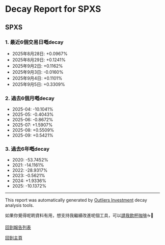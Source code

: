 # Decay Report for SPXS

## SPXS

### 1. 最近6個交易日嘅decay

- 2025年8月28日: +0.0967%
- 2025年8月29日: +0.1241%
- 2025年9月2日: +0.1162%
- 2025年9月3日: -0.0160%
- 2025年9月4日: +0.1101%
- 2025年9月5日: +0.3309%

### 2. 過去6個月嘅decay

- 2025-04: -10.1041%
- 2025-05: -0.4043%
- 2025-06: -0.8672%
- 2025-07: +1.5907%
- 2025-08: +0.5509%
- 2025-09: +0.5421%

### 3. 過去6年嘅decay

- 2020: -53.7452%
- 2021: -14.1161%
- 2022: -28.9317%
- 2023: -0.5621%
- 2024: +1.9336%
- 2025: -10.1372%

------------------------------
This report was automatically generated by [Outliers Investment](https://outliersecon.github.io/Outliers-Investment/) decay analysis tools.

如果你覺得呢啲資料有用，想支持我繼續改進呢個工具，可以[請我飲杯咖啡](https://buymeacoffee.com/outliersecon)☕🙏

[回到報告列表](https://outliersecon.github.io/Outliers-Investment/reports/reports_public)

[回到主頁](https://outliersecon.github.io/Outliers-Investment/)